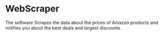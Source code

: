 # WebScraper
The software Scrapes the data about the prices of Amazon products and notifies you about the best deals and largest discounts.
